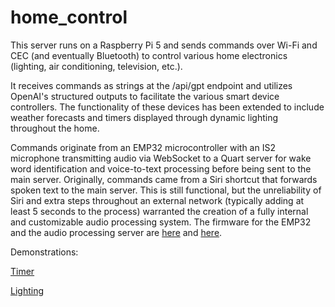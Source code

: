 # home_control

This server runs on a Raspberry Pi 5 and sends commands over Wi-Fi and CEC (and eventually Bluetooth) to control various home electronics (lighting, air conditioning, television, etc.).

It receives commands as strings at the /api/gpt endpoint and utilizes OpenAI's structured outputs to facilitate the various smart device controllers. The functionality of these devices has been extended to include weather forecasts and timers displayed through dynamic lighting throughout the home.

Commands originate from an EMP32 microcontroller with an IS2 microphone transmitting audio via WebSocket to a Quart server for wake word identification and voice-to-text processing before being sent to the main server. Originally, commands came from a Siri shortcut that forwards spoken text to the main server. This is still functional, but the unreliability of Siri and extra steps throughout an external network (typically adding at least 5 seconds to the process) warranted the creation of a fully internal and customizable audio processing system. The firmware for the EMP32 and the audio processing server are [here](https://github.com/JJGantt/ESP32-AudioRelay) and [here](https://github.com/JJGantt/voice_control).

Demonstrations:

[Timer](https://drive.google.com/file/d/1lNFXadyBaEw3cxatC6kpN1qZ_msOE1W1/view?usp=sharing)

[Lighting](https://drive.google.com/file/d/1AI8I-KzgFazXOlBAxKcvLerGa7lcSwBB/view?usp=share_link)
